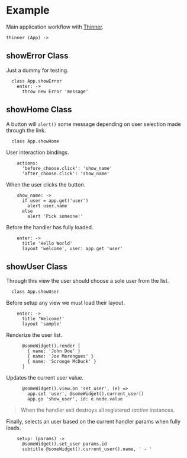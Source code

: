 # Example

Main application workflow with [Thinner](https://github.com/pateketrueke/thinner).

    thinner (App) ->

## showError Class

Just a dummy for testing.

      class App.showError
        enter: ->
          throw new Error 'message'

## showHome Class

A button will `alert()` some message depending on user selection made through the link.

      class App.showHome

User interaction bindings.

        actions:
          'before_choose.click': 'show_name'
          'after_choose.click': 'show_name'

When the user clicks the button.

        show_name: ->
          if user = app.get('user')
            alert user.name
          else
            alert 'Pick someone!'

Before the handler has fully loaded.

        enter: ->
          title 'Hello World'
          layout 'welcome', user: app.get 'user'

## showUser Class

Through this view the user should choose a sole user from the list.

      class App.showUser

Before setup any view we must load their layout.

        enter: ->
          title 'Welcome!'
          layout 'sample'

Renderize the user list.

          @someWidget().render [
            { name: 'John Doe' }
            { name: 'Joe Merengues' }
            { name: 'Scrooge McDuck' }
          ]

Updates the current user value.

          @someWidget().view.on 'set_user', (e) =>
            app.set 'user', @someWidget().current_user()
            app.go 'show_user', id: e.node.value

> When the handler exit destroys all registered _ractive_ instances.

Finally, selects an user based on the current handler params when fully loads.

        setup: (params) ->
          @someWidget().set_user params.id
          subtitle @someWidget().current_user().name, ' - '
